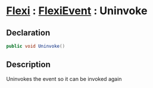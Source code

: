 # [Flexi](../Docs.md) : [FlexiEvent](FlexiEvent.md) : Uninvoke
## Declaration
```cs
public void Uninvoke()
```

## Description
Uninvokes the event so it can be invoked again
